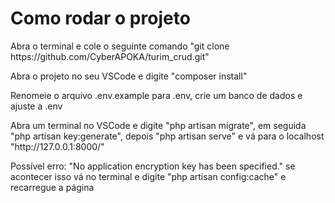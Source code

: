 <h1> Como rodar o projeto </h1>
<p>Abra o terminal e cole o seguinte comando "git clone https://github.com/CyberAPOKA/turim_crud.git"</p>
<p>Abra o projeto no seu VSCode e digite "composer install"</p>
<p>Renomeie o arquivo .env.example para .env, crie um banco de dados e ajuste a .env</p>
<p>Abra um terminal no VSCode e digite "php artisan migrate", em seguida "php artisan key:generate", depois "php artisan serve" e vá para o localhost "http://127.0.0.1:8000/"</p>
<p>Possível erro: "No application encryption key has been specified." se acontecer isso vá no terminal e digite "php artisan config:cache" e recarregue a página</p>
